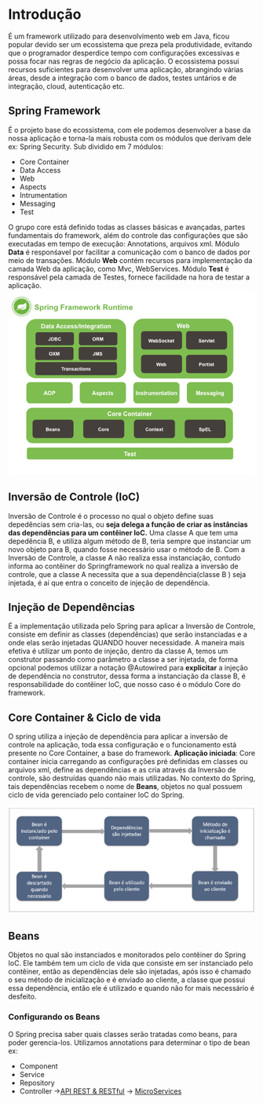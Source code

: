 # Introdução
É um framework utilizado para desenvolvimento web em Java, ficou popular devido ser um ecossistema que preza pela produtividade, evitando que o programador desperdice tempo com configurações excessivas e possa focar nas regras de negócio da aplicação.
O ecossistema possui recursos suficientes para desenvolver uma aplicação, abrangindo várias áreas, desde a integração com o banco de dados, testes untários e de integração, cloud, autenticação etc.
## Spring Framework
É o projeto base do ecossistema, com ele podemos desenvolver a base da nossa aplicação e torna-la mais robusta com os módulos que derivam dele ex: Spring Security.
Sub dividido em 7 módulos:
+ Core Container
+ Data Access
+ Web
+ Aspects
+ Intrumentation
+ Messaging
+ Test

O grupo core está definido todas as classes básicas e avançadas, partes fundamentais do framework, além do controle das configurações que são executadas em tempo de execução: Annotations, arquivos xml.
Módulo **Data**  é responśavel por facilitar a comunicação com o banco de dados por meio de transações.
Módulo **Web** contém recursos para implementação da camada Web da aplicação, como Mvc, WebServices.
Módulo **Test** é responsável pela camada de Testes, fornece facilidade na hora de testar a aplicação.
![](img/springScheme.png)
## Inversão de Controle (IoC)
Inversão de Controle é o processo no qual o objeto define suas depedências sem cria-las, ou **seja delega a função de criar as instâncias das dependências para um contêiner IoC.**
Uma classe A que tem uma depedência B, e utiliza algum método de B, teria sempre que instanciar um novo objeto para B, quando fosse necessário usar o método de B.
Com a Inversão de Controle, a classe A não realiza essa instanciação, contudo informa ao contêiner do Springframework no qual realiza a inversão de controle, que a classe A necessita que a sua dependência(classe B ) seja injetada, é aí que entra o conceito de injeção de dependência. 
## Injeção de Dependências
É a implementação utilizada pelo Spring para aplicar a Inversão de Controle, consiste em definir as classes (dependências) que serão instanciadas  e a onde elas serão injetadas QUANDO houver necessidade.
A maneira mais efetiva é utilizar um ponto de injeção, dentro da classe A, temos um construtor passando como parâmetro a classe a ser injetada, de forma opcional podemos utilizar a notação @Autowired para **explicitar** a injeção de dependência no construtor, dessa forma a instanciação da classe B, é responsabilidade do contêiner IoC, que nosso caso é o módulo Core do framework.
## Core Container & Ciclo de vida
O spring utiliza a injeção de dependência para aplicar a inversão de controle na aplicação, toda essa configuração e o funcionamento está presente no Core Container, a base do framework.
**Aplicação iniciada**:
Core container inicia carregando as configurações pré definidas em classes ou arquivos xml, define as dependências e as cria através da Inversão de controle, são destruídas quando não mais utilizadas.
No contexto do Spring, tais dependências recebem o nome de **Beans**, objetos no qual possuem ciclo de vida gerenciado pelo container IoC do Spring.

![](img/containerLifeCycle.png)
## Beans
Objetos no qual são instanciados e monitorados pelo  contêiner do Spring IoC. Ele também tem um ciclo de vida que consiste em ser instanciado pelo contêiner, então as dependências dele são injetadas, após isso é chamado o seu método de inicialização e é enviado ao cliente, a classe que possui essa dependência, então ele é utilizado e quando não for mais necessário é desfeito.
### Configurando os Beans
O Spring precisa saber quais classes serão tratadas como beans, para poder gerencia-los. Utilizamos annotations para determinar o tipo de bean ex:
+ Component
+ Service
+ Repository
+ Controller
->[API REST & RESTful](Spring-Framework/API%20REST%20&%20RESTful.md)
-> [MicroServices](Spring-Framework/MicroServices.md)
